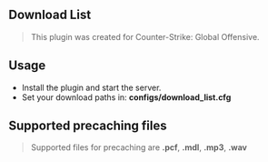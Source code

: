 ## Download List
> This plugin was created for Counter-Strike: Global Offensive.
## Usage
- Install the plugin and start the server.
- Set your download paths in: **configs/download_list.cfg**
## Supported precaching files
>Supported files for precaching are **.pcf**, **.mdl**, **.mp3**, **.wav**
